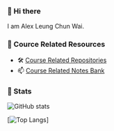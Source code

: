 ### 👋 Hi there 

I am Alex Leung Chun Wai.

### 👋 Cource Related Resources

- 🛠️ [Course Related Repositories](Course.md)
- 📫 [Course Related Notes Bank](https://github.com/CityuSource/EE-Notes)

### 👣 Stats

![GitHub stats](https://github-readme-stats.vercel.app/api?username=AlexLeungZ&show_icons=true)

[![Top Langs](https://github-readme-stats.vercel.app/api/top-langs/?username=AlexLeungZ)]

<!--
**AlexLeungZ/AlexLeungZ** is a ✨ _special_ ✨ repository because its `README.md` (this file) appears on your GitHub profile.

Here are some ideas to get you started:

- 🔭 I’m currently working on ...
- 🌱 I’m currently learning ...
- 👯 I’m looking to collaborate on ...
- 🤔 I’m looking for help with ...
- 💬 Ask me about ...
- 📫 How to reach me: ...
- 😄 Pronouns: ...
- ⚡ Fun fact: ...
-->


